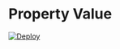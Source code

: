 # Property Value

[![Deploy](https://www.herokucdn.com/deploy/button.png)](https://heroku.com/deploy)

